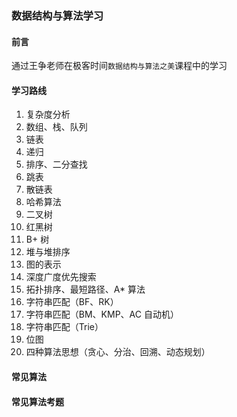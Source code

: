 ### 数据结构与算法学习

#### 前言

通过王争老师在极客时间`数据结构与算法之美`课程中的学习

#### 学习路线

1. 复杂度分析
2. 数组、栈、队列
3. 链表
4. 递归
5. 排序、二分查找
6. 跳表
7. 散链表
8. 哈希算法
9. 二叉树
10. 红黑树
11. B+ 树
12. 堆与堆排序
13. 图的表示
14. 深度广度优先搜索
15. 拓扑排序、最短路径、A\* 算法
16. 字符串匹配（BF、RK）
17. 字符串匹配（BM、KMP、AC 自动机）
18. 字符串匹配（Trie）
19. 位图
20. 四种算法思想（贪心、分治、回溯、动态规划）

#### 常见算法

#### 常见算法考题
